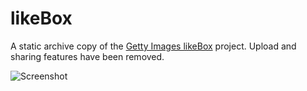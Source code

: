 # likeBox

A static archive copy of the [Getty Images likeBox](https://likebox.gettyimages.com) project. Upload and sharing features have been removed.

![Screenshot](http://i.imgur.com/9by0O9M.png)
